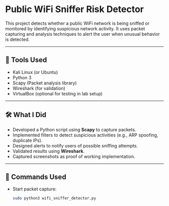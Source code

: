 # Public WiFi Sniffer Risk Detector

This project detects whether a public WiFi network is being sniffed or monitored by identifying suspicious network activity. It uses packet capturing and analysis techniques to alert the user when unusual behavior is detected.

---

## 🧰 Tools Used
- Kali Linux (or Ubuntu)
- Python 3
- Scapy (Packet analysis library)
- Wireshark (for validation)
- VirtualBox (optional for testing in lab setup)

---

## 🛠️ What I Did
- Developed a Python script using **Scapy** to capture packets.
- Implemented filters to detect suspicious activities (e.g., ARP spoofing, duplicate IPs).
- Designed alerts to notify users of possible sniffing attempts.
- Validated results using **Wireshark**.
- Captured screenshots as proof of working implementation.

---

## 📜 Commands Used
- Start packet capture:
  ```bash
  sudo python3 wifi_sniffer_detector.py

